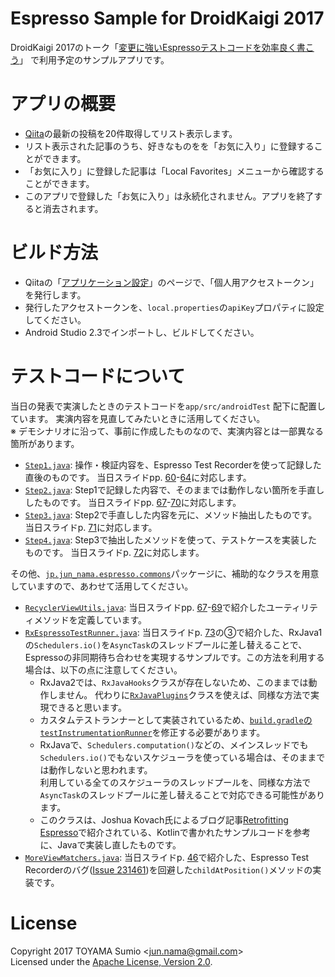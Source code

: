 # Espresso Sample for DroidKaigi 2017

DroidKaigi 2017のトーク「[変更に強いEspressoテストコードを効率良く書こう](https://droidkaigi.github.io/2017/timetable.html#session-26)」
で利用予定のサンプルアプリです。

# アプリの概要

- [Qiita](http://qiita.com/)の最新の投稿を20件取得してリスト表示します。
- リスト表示された記事のうち、好きなものをを「お気に入り」に登録することができます。
- 「お気に入り」に登録した記事は「Local Favorites」メニューから確認することができます。
- このアプリで登録した「お気に入り」は永続化されません。アプリを終了すると消去されます。

# ビルド方法

- Qiitaの「[アプリケーション設定](https://qiita.com/settings/applications)」のページで、「個人用アクセストークン」を発行します。
- 発行したアクセストークンを、`local.properties`の`apiKey`プロパティに設定してください。
- Android Studio 2.3でインポートし、ビルドしてください。

# テストコードについて

当日の発表で実演したときのテストコードを`app/src/androidTest` 配下に配置しています。
実演内容を見直してみたいときに活用してください。  
※ デモシナリオに沿って、事前に作成したものなので、実演内容とは一部異なる箇所があります。

- [`Step1.java`](app/src/androidTest/java/jp/jun_nama/droidkaigi2017/qiitabrowsersample/Step1.java):
  操作・検証内容を、Espresso Test Recorderを使って記録した直後のものです。
  当日スライドpp. [60](https://speakerdeck.com/sumio/droidkaigi2017-lets-write-sustainable-espresso-test-rapidly?slide=60)-[64](https://speakerdeck.com/sumio/droidkaigi2017-lets-write-sustainable-espresso-test-rapidly?slide=64)に対応します。
- [`Step2.java`](app/src/androidTest/java/jp/jun_nama/droidkaigi2017/qiitabrowsersample/Step2.java):
  Step1で記録した内容で、そのままでは動作しない箇所を手直ししたものです。
  当日スライドpp. [67](https://speakerdeck.com/sumio/droidkaigi2017-lets-write-sustainable-espresso-test-rapidly?slide=67)-[70](https://speakerdeck.com/sumio/droidkaigi2017-lets-write-sustainable-espresso-test-rapidly?slide=70)に対応します。
- [`Step3.java`](app/src/androidTest/java/jp/jun_nama/droidkaigi2017/qiitabrowsersample/Step3.java):
  Step2で手直しした内容を元に、メソッド抽出したものです。
  当日スライドp. [71](https://speakerdeck.com/sumio/droidkaigi2017-lets-write-sustainable-espresso-test-rapidly?slide=71)に対応します。
- [`Step4.java`](app/src/androidTest/java/jp/jun_nama/droidkaigi2017/qiitabrowsersample/Step3.java):
  Step3で抽出したメソッドを使って、テストケースを実装したものです。
  当日スライドp. [72](https://speakerdeck.com/sumio/droidkaigi2017-lets-write-sustainable-espresso-test-rapidly?slide=72)に対応します。

その他、[`jp.jun_nama.espresso.commons`](app/src/androidTest/java/jp/jun_nama/espresso/commons)パッケージに、補助的なクラスを用意していますので、あわせて活用してください。

- [`RecyclerViewUtils.java`](app/src/androidTest/java/jp/jun_nama/espresso/commons/RecyclerViewUtils.java):
当日スライドpp. [67](https://speakerdeck.com/sumio/droidkaigi2017-lets-write-sustainable-espresso-test-rapidly?slide=67)-[69](https://speakerdeck.com/sumio/droidkaigi2017-lets-write-sustainable-espresso-test-rapidly?slide=69)で紹介したユーティリティメソッドを定義しています。
- [`RxEspressoTestRunner.java`](app/src/androidTest/java/jp/jun_nama/espresso/commons/RxEspressoTestRunner.java):
当日スライドp. [73](https://speakerdeck.com/sumio/droidkaigi2017-lets-write-sustainable-espresso-test-rapidly?slide=73)の③で紹介した、RxJava1の`Schedulers.io()`を`AsyncTask`のスレッドプールに差し替えることで、Espressoの非同期待ち合わせを実現するサンプルです。この方法を利用する場合は、以下の点に注意してください。
  - RxJava2では、`RxJavaHooks`クラスが存在しないため、このままでは動作しません。
    代わりに[`RxJavaPlugins`](http://reactivex.io/RxJava/2.x/javadoc/io/reactivex/plugins/RxJavaPlugins.html)クラスを使えば、同様な方法で実現できると思います。
  - カスタムテストランナーとして実装されているため、[`build.gradle`の`testInstrumentationRunner`](app/build.gradle#L14)を修正する必要があります。
  - RxJavaで、`Schedulers.computation()`などの、メインスレッドでも`Schedulers.io()`でもないスケジューラを使っている場合は、そのままでは動作しないと思われます。  
  利用している全てのスケジューラのスレッドプールを、同様な方法で`AsyncTask`のスレッドプールに差し替えることで対応できる可能性があります。
  - このクラスは、Joshua Kovach氏によるブログ記事[Retrofitting Espresso](https://collectiveidea.com/blog/archives/2016/10/13/retrofitting-espresso)で紹介されている、Kotlinで書かれたサンプルコードを参考に、Javaで実装し直したものです。
- [`MoreViewMatchers.java`](app/src/androidTest/java/jp/jun_nama/espresso/commons/MoreViewMatchers.java): 当日スライドp. [46](https://speakerdeck.com/sumio/droidkaigi2017-lets-write-sustainable-espresso-test-rapidly?slide=46)で紹介した、Espresso Test Recorderのバグ([Issue 231461](https://code.google.com/p/android/issues/detail?id=231461))を回避した`childAtPosition()`メソッドの実装です。

# License

Copyright 2017 TOYAMA Sumio &lt;jun.nama@gmail.com&gt;  
Licensed under the
[Apache License, Version 2.0](http://www.apache.org/licenses/LICENSE-2.0).
